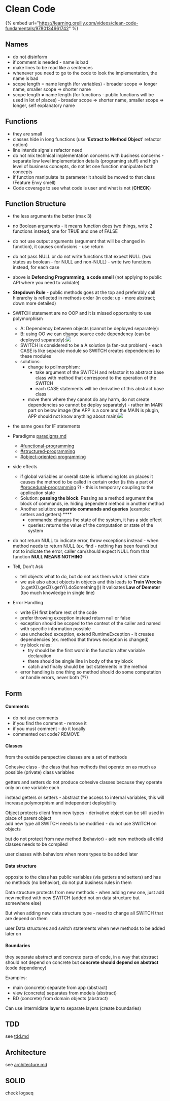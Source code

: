 # Clean Code

{% embed url="https://learning.oreilly.com/videos/clean-code-fundamentals/9780134661742" %}

## Names

* do not disinform
* if comment is needed - name is bad
* make lines to be read like a sentences
* whenever you need to go to the code to look the implementation, the name is bad
* scope length = name length (for variables) - broader scope ⇒ longer name, smaller scope ⇒ shorter name
* scope length ≠ name length (for functions - public functions will be used in lot of places) - broader scope ⇒ shorter name, smaller scope ⇒ longer, self explanatory name

## Functions

* they are small
* classes hide in long functions (use '**Extract to Method Object**' refactor option)
* line intends signals refactor need
* do not mix technical implementation concerns with business concerns - separate low level implementation details (programing stuff) and high level of business concepts, do not let one function manipulate both concepts
* if function manipulate its parameter it should be moved to that class (Feature Envy smell)
* Code coverage to see what code is user and what is not (**CHECK**)

## Function Structure

* the less arguments the better (max 3)
* no Boolean arguments - it means function does two things, write 2 functions instead, one for TRUE and one of FALSE
* do not use output arguments (argument that will be changed in function), it causes confusions - use return
* do not pass NULL or do not write functions that expect NULL (two states as boolean - for NULL and non-NULL) - write two functions instead, for each case
* above is **Defencing Programming, a code smell** (not applying to public API where you need to validate)
* **Stepdown Rule** - public methods goes at the top and preferably call hierarchy is reflected in methods order (in code: up - more abstract; down more detailed)
* SWITCH statement are no OOP and it is missed opportunity to use polymorphism
  * A: Dependency between objects (cannot be deployed separately):<img src="../.gitbook/assets/image (13).png" alt="" data-size="original">
  * B: using OO we can change source code dependency (can be deployed separately):![](<../.gitbook/assets/image (12).png>)
  * SWITCH is considered to be a A solution (a fan-out problem) - each CASE is like separate module so SWITCH creates dependencies to these modules
  * solutions:
    * change to polimorphism:
      * take argument of the SWITCH and refactor it to abstract base class with method that correspond to the operation of the SWITCH
      * each CASE statements will be derivative of this abstract base class
    * move them where they cannot do any harm, do not create dependencies so cannot be deploy separately) - rather im MAIN part on below image (the APP is a core and the MAIN is plugin, APP should not know anything about main)![](<../.gitbook/assets/image (16).png>)
* the same goes for IF statements
* Paradigms [paradigms.md](../dev/concepts/paradigms.md "mention")
  * [#functional-programming](../dev/concepts/paradigms.md#functional-programming "mention")
  * [#structured-programming](../dev/concepts/paradigms.md#structured-programming "mention")
  * [#object-oriented-programming](../dev/concepts/paradigms.md#object-oriented-programming "mention")
* side effects
  * if global variables or overall state is influencing lots on places it causes the method to be called in certain order (is this a part of [#procedural-programming](../dev/concepts/paradigms.md#procedural-programming "mention") ?) - this is temporary coupling to the application state
  * Solution: **passing the block**. Passing as a method argument the block of commands, ie. hiding dependent method in another method
  * Another solution: **separate commands and queries** (example: setters and getters) ****&#x20;
    * commands: changes the state of the system, it has a side effect
    * queries: returns the value of the computation or state of the system
* do not return NULL to indicate error, throw exceptions instead - when method needs to return NULL (ex. find - nothing has been found) but not to indicate the error, caller can/should expect NULL from that function **NULL MEANS NOTHING**
* Tell, Don't Ask
  * tell objects what to do, but do not ask them what is their state
  * we ask also about objects in objects and this leads to **Train Wrecks** (o.getX().getZ().getY().doSomething())  it valioates **Law of Demeter** (too much knowledge in single line)
*   Error Handling

    * write EH first before rest of the code
    * prefer throwing exception instead return null or false&#x20;
    * exception should be scoped to the context of the caller and named with specific information possible
    * use unchecked exception, extend RuntimeException - it creates dependencies (ex. method that throws exception is changed)
    * try block rules:
      * try should be the first word in the function after variable declaration
      * there should be single line in body of the try block
      * catch and finally should be last statements in the method
    * error handling is one thing so method should do some computation or handle errors, never both (??)



## Form

#### Comments

* do not use comments
* if you find the comment - remove it
* if you must comment - do it locally
* commented out code? REMOVE

#### Classes

from the outside perspective classes are a set of methods

Cohesive class - the class that has methods that operate on as much as possible (private) class variables&#x20;

getters and setters do not produce cohesive classes because they operate only on one variable each

instead getters or setters - abstract the access to internal variables, this will increase polymorphism and independent deploybility&#x20;

Object protects client from new types - derivative object can be still used in place of parent object\
add new type all SWITCH needs to be modified - do not use SWITCH on objects

but do not protect from new method (behavior) - add new methods all child classes needs to be compiled

user classes with behaviors when more types to be added later

#### Data structure

opposite to the class has public variables (via getters and setters) and has no methods (no behavior), do not put business rules in them

Data structure protects from new methods - when adding new one, just add new method with new SWITCH (added not on data structure but somewhere else)

But when adding new data structure type - need to change all SWITCH that are depend on them

user Data structures and switch statements when new methods to be added later on

#### Boundaries

they separate abstract and concrete parts of code, in a way that abstract should not depend on concrete but **concrete should depend on abstract** (code dependency)

Examples:

* main (concrete) separate from app (abstract)
* view (concrete) separates from models (abstract)
* BD (concrete) from domain objects (abstract)

Can use intermidiate layer to separate layers (create boundaries)

## TDD

see [tdd.md](../dev/testing/tdd.md "mention")

## Architecture

see [architecture.md](../dev/design/architecture.md "mention")

## &#x20;SOLID

&#x20;check logseq
